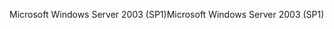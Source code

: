 <span data-ttu-id="d865a-101">Microsoft Windows Server 2003 (SP1)</span><span class="sxs-lookup"><span data-stu-id="d865a-101">Microsoft Windows Server 2003 (SP1)</span></span>